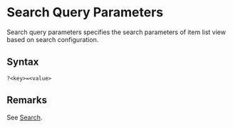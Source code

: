 # Search Query Parameters

Search query parameters specifies the search parameters of item list view based on search configuration.

## Syntax

```url
?<key>=<value>
```

## Remarks

See [Search](../misc/search.md).
